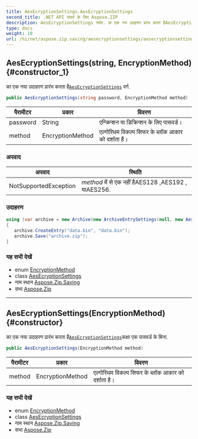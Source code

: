 ```yaml
---
title: AesEcryptionSettings.AesEcryptionSettings
second_title: .NET API संदर्भ के लिए Aspose.ZIP
description: AesEcryptionSettings नर्मत. क एक नय उदहरण प्ररंभ करत हैAesEcryptionSettings वर्ग.
type: docs
weight: 10
url: /hi/net/aspose.zip.saving/aesecryptionsettings/aesecryptionsettings/
---
```

## AesEcryptionSettings(string, EncryptionMethod) {#constructor_1}

का एक नया उदाहरण प्रारंभ करता है[`AesEcryptionSettings`](../) वर्ग.

```csharp
public AesEcryptionSettings(string password, EncryptionMethod method)
```

| पैरामीटर | प्रकार | विवरण |
| --- | --- | --- |
| password | String | एन्क्रिप्शन या डिक्रिप्शन के लिए पासवर्ड। |
| method | EncryptionMethod | एल्गोरिथम विकल्प सिफर के ब्लॉक आकार को दर्शाता है। |

### अपवाद

| अपवाद | स्थिति |
| --- | --- |
| NotSupportedException | *method* में से एक नहीं हैAES128 ,AES192 , याAES256. |

### उदाहरण

```csharp
using (var archive = new Archive(new ArchiveEntrySettings(null, new AesEcryptionSettings("p@s$", EncryptionMethod.AES256))))
{
   archive.CreateEntry("data.bin", "data.bin");
   archive.Save("archive.zip");
}
```

### यह सभी देखें

* enum [EncryptionMethod](../../encryptionmethod/)
* class [AesEcryptionSettings](../)
* नाम स्थान [Aspose.Zip.Saving](../../aesecryptionsettings/)
* सभा [Aspose.Zip](../../../)

---

## AesEcryptionSettings(EncryptionMethod) {#constructor}

का एक नया उदाहरण प्रारंभ करता है[`AesEcryptionSettings`](../)कक्षा एक पासवर्ड के बिना.

```csharp
public AesEcryptionSettings(EncryptionMethod method)
```

| पैरामीटर | प्रकार | विवरण |
| --- | --- | --- |
| method | EncryptionMethod | एल्गोरिथम विकल्प सिफर के ब्लॉक आकार को दर्शाता है। |

### यह सभी देखें

* enum [EncryptionMethod](../../encryptionmethod/)
* class [AesEcryptionSettings](../)
* नाम स्थान [Aspose.Zip.Saving](../../aesecryptionsettings/)
* सभा [Aspose.Zip](../../../)


